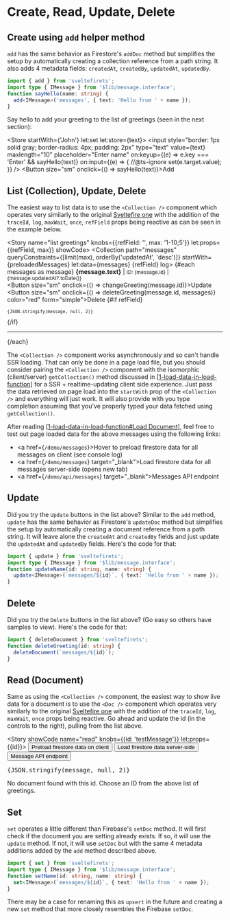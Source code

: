 <script lang="ts">
  import { Story } from 'kitbook';
  import { Button, Store } from 'svelte-pieces';
  
  // Add
  import { add } from 'sveltefirets';
  import type { IMessage } from '$lib/message.interface';
  function sayHello(name: string) {
    add<IMessage>('messages', { text: 'Hello from ' + name });
  }
  
  // List, Update, Delete
  import { limit, orderBy } from 'firebase/firestore';
  import { Collection, deleteDocument, update } from 'sveltefirets';
  const preloadedMessages: IMessage[] = [{ text: 'preloadedMessage from the server' }];
  function changeGreeting(messageId: string) {
    const newName = prompt('Enter updated name:');
    if (newName) {
      update<IMessage>(`messages/${messageId}`, { text: `Actually the name is ${newName}` });
    }
  }

  function deleteGreeting(messageId: string, messages: IMessage[]) {
    if (messages.length > 2) {
      deleteDocument(`messages/${messageId}`)
    } else {
      alert(
        'Keep at least two messages around for demonstration. Try adding a few more and then you will be able to delete.'
      );
    }
  }

  // Read
  import { Doc } from 'sveltefirets';
</script>

<!-- prettier-ignore -->
# Create, Read, Update, Delete

## Create using `add` helper method

`add` has the same behavior as Firestore's `addDoc` method but simplifies the setup by automatically creating a collection reference from a path string. It also adds 4 metadata fields: `createdAt`, `createdBy`, `updatedAt`, `updatedBy`.

```ts
import { add } from 'sveltefirets';
import type { IMessage } from '$lib/message.interface';
function sayHello(name: string) {
  add<IMessage>('messages', { text: 'Hello from ' + name });
}
```

Say hello to add your greeting to the list of greetings (seen in the next section):

<Store startWith={'John'} let:set let:store={text}>
  <input
    style="border: 1px solid gray; border-radius: 4px; padding: 2px"
    type="text"
    value={text}
    maxlength="10"
    placeholder="Enter name"
    on:keyup={(e) => e.key === 'Enter' && sayHello(text)}
    on:input={(e) => {
      //@ts-ignore
      set(e.target.value);
    }} />
  <Button size="sm" onclick={() => sayHello(text)}>Add</Button>
</Store>

## List (Collection), Update, Delete

The easiest way to list data is to use the `<Collection />` component which operates very similarly to the original [Sveltefire one](https://github.com/codediodeio/sveltefire#collection) with the addition of the `traceId`, `log`, `maxWait`, `once`, `refField` props being reactive as can be seen in the example below.

<Story name="list greetings" knobs={{refField: '', max: '1-10;5'}} let:props={{refField, max}} showCode>
  <Collection
    path="messages"
    queryConstraints={[limit(max), orderBy('updatedAt', 'desc')]}
    startWith={preloadedMessages}
    let:data={messages}
    {refField}
    log>
    {#each messages as message}
      <b>{message.text}</b> | <small>ID: {message.id} | {message.updatedAt?.toDate()}</small>
      <br />
      <Button size="sm" onclick={() => changeGreeting(message.id)}>Update</Button>
      <Button size="sm" onclick={() => deleteGreeting(message.id, messages)} color="red" form="simple">Delete</Button>
      {#if refField}
        <pre style="font-size: 70%;">{JSON.stringify(message, null, 2)}</pre>
      {/if}
      <hr />
    {/each}
  </Collection>
</Story>

The `<Collection />` component works asynchronously and so can't handle SSR loading. That can only be done in a page load file, but you should consider pairing the `<Collection />` component with the isomorphic (client/server) `getCollection()` method discussed in [[1-load-data-in-load-function]] for a SSR + realtime-updating client side experience. Just pass the data retrieved on page load into the `startWith` prop of the `<Collection />` and everything will just work. It will also provide with you type completion assuming that you've properly typed your data fetched using `getCollection()`.

After reading [[1-load-data-in-load-function#Load Document]], feel free to test out page loaded data for the above messages using the following links:

- <a href={`/demo/messages`}>Hover to preload firestore data for all messages on client (see console log)</a>
- <a href={`/demo/messages`} target="_blank">Load firestore data for all messages server-side (opens new tab)</a>
- <a href={`/demo/api/messages`} target="_blank">Messages API endpoint</a>

## Update

Did you try the `Update` buttons in the list above? Similar to the `add` method, `update` has the same behavior as Firestore's `updateDoc` method but simplifies the setup by automatically creating a document reference from a path string. It will leave alone the `createdAt` and `createdBy` fields and just update the `updatedAt` and `updatedBy` fields. Here's the code for that:

```ts
import { update } from 'sveltefirets';
import type { IMessage } from '$lib/message.interface';
function updateName(id: string, name: string) {
  update<IMessage>(`messages/${id}`, { text: 'Hello from ' + name });
}
```

## Delete

Did you try the `Delete` buttons in the list above? (Go easy so others have samples to view). Here's the code for that:

```ts
import { deleteDocument } from 'sveltefirets';
function deleteGreeting(id: string) {
  deleteDocument(`messages/${id}`);
}
```

## Read (Document)

Same as using the `<Collection />` component, the easiest way to show live data for a document is to use the `<Doc />` component which operates very similarly to the original [Sveltefire one](https://github.com/codediodeio/sveltefire#doc) with the addition of the `traceId`, `log`, `maxWait`, `once` props being reactive. Go ahead and update the id (in the controls to the right), pulling from the list above.


<Story showCode name="read" knobs={{id: 'testMessage'}} let:props={{id}}>
  <Doc path="messages/{id}" let:data={message}>
    <Button href="/demo/message/{message.id}">Preload firestore data on client</Button>
    <Button href="/demo/message/{message.id}" target="_blank">Load firestore data server-side</Button>
    <Button href="/demo/api/{message.id}" target="_blank">Message API endpoint</Button>
    <pre>{JSON.stringify(message, null, 2)}</pre>
    <div slot="fallback">
      No document found with this id. Choose an ID from the above list of greetings.
    </div>
  </Doc>
</Story>

## Set

`set` operates a little different than Firebase's `setDoc` method. It will first check if the document you are setting already exists. If so, it will use the `update` method. If not, it will use `setDoc` but with the same 4 metadata additions added by the `add` method described above.

```ts
import { set } from 'sveltefirets';
import type { IMessage } from '$lib/message.interface';
function setName(id: string, name: string) {
  set<IMessage>(`messages/${id}`, { text: 'Hello from ' + name });
}
```

There may be a case for renaming this as `upsert` in the future and creating a new `set` method that more closely resembles the Firebase `setDoc`.

[//begin]: # "Autogenerated link references for markdown compatibility"
[1-load-data-in-load-function]: 1-load-data-in-load-function "Load Data in Load function"
[1-load-data-in-load-function#Load Document]: 1-load-data-in-load-function "Load Data in Load function"
[//end]: # "Autogenerated link references"